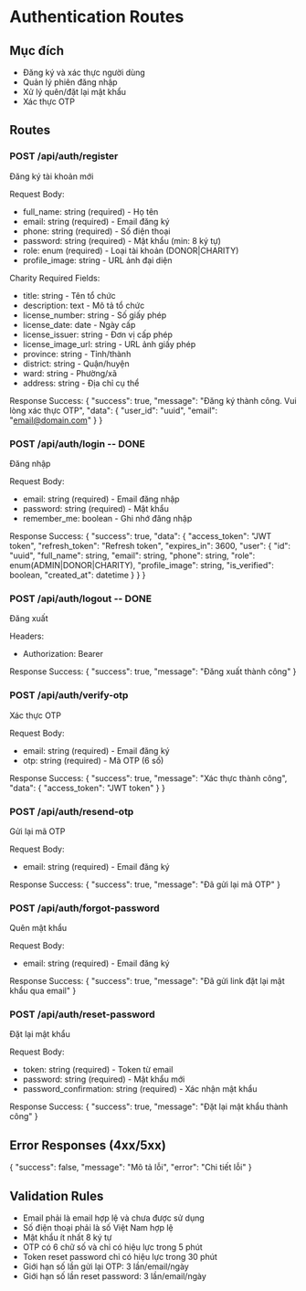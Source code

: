 # Authentication Routes

## Mục đích
- Đăng ký và xác thực người dùng
- Quản lý phiên đăng nhập
- Xử lý quên/đặt lại mật khẩu
- Xác thực OTP

## Routes

### POST /api/auth/register
Đăng ký tài khoản mới

Request Body:
- full_name: string (required) - Họ tên
- email: string (required) - Email đăng ký
- phone: string (required) - Số điện thoại
- password: string (required) - Mật khẩu (min: 8 ký tự)
- role: enum (required) - Loại tài khoản (DONOR|CHARITY)
- profile_image: string - URL ảnh đại diện

Charity Required Fields:
- title: string - Tên tổ chức
- description: text - Mô tả tổ chức
- license_number: string - Số giấy phép
- license_date: date - Ngày cấp
- license_issuer: string - Đơn vị cấp phép
- license_image_url: string - URL ảnh giấy phép
- province: string - Tỉnh/thành
- district: string - Quận/huyện
- ward: string - Phường/xã
- address: string - Địa chỉ cụ thể

Response Success:
{
  "success": true,
  "message": "Đăng ký thành công. Vui lòng xác thực OTP",
  "data": {
    "user_id": "uuid",
    "email": "email@domain.com"
  }
}

### POST /api/auth/login -- DONE
Đăng nhập

Request Body:
- email: string (required) - Email đăng nhập
- password: string (required) - Mật khẩu
- remember_me: boolean - Ghi nhớ đăng nhập

Response Success:
{
  "success": true,
  "data": {
    "access_token": "JWT token",
    "refresh_token": "Refresh token",
    "expires_in": 3600,
    "user": {
      "id": "uuid",
      "full_name": string,
      "email": string,
      "phone": string,
      "role": enum(ADMIN|DONOR|CHARITY),
      "profile_image": string,
      "is_verified": boolean,
      "created_at": datetime
    }
  }
}

### POST /api/auth/logout -- DONE
Đăng xuất

Headers:
- Authorization: Bearer <token>

Response Success:
{
  "success": true,
  "message": "Đăng xuất thành công"
}

### POST /api/auth/verify-otp
Xác thực OTP

Request Body:
- email: string (required) - Email đăng ký
- otp: string (required) - Mã OTP (6 số)

Response Success:
{
  "success": true,
  "message": "Xác thực thành công",
  "data": {
    "access_token": "JWT token"
  }
}

### POST /api/auth/resend-otp
Gửi lại mã OTP

Request Body:
- email: string (required) - Email đăng ký

Response Success:
{
  "success": true,
  "message": "Đã gửi lại mã OTP"
}

### POST /api/auth/forgot-password
Quên mật khẩu

Request Body:
- email: string (required) - Email đăng ký

Response Success:
{
  "success": true,
  "message": "Đã gửi link đặt lại mật khẩu qua email"
}

### POST /api/auth/reset-password
Đặt lại mật khẩu

Request Body:
- token: string (required) - Token từ email
- password: string (required) - Mật khẩu mới
- password_confirmation: string (required) - Xác nhận mật khẩu

Response Success:
{
  "success": true,
  "message": "Đặt lại mật khẩu thành công"
}

## Error Responses (4xx/5xx)
{
  "success": false,
  "message": "Mô tả lỗi",
  "error": "Chi tiết lỗi"
}

## Validation Rules
- Email phải là email hợp lệ và chưa được sử dụng
- Số điện thoại phải là số Việt Nam hợp lệ
- Mật khẩu ít nhất 8 ký tự
- OTP có 6 chữ số và chỉ có hiệu lực trong 5 phút
- Token reset password chỉ có hiệu lực trong 30 phút
- Giới hạn số lần gửi lại OTP: 3 lần/email/ngày
- Giới hạn số lần reset password: 3 lần/email/ngày